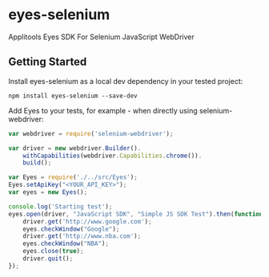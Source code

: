 eyes-selenium
=============

Applitools Eyes SDK For Selenium JavaScript WebDriver


Getting Started
---------------
Install eyes-selenium as a local dev dependency in your tested project:

    npm install eyes-selenium --save-dev

Add Eyes to your tests, for example - when directly using selenium-webdriver:
```javascript
var webdriver = require('selenium-webdriver');

var driver = new webdriver.Builder().
    withCapabilities(webdriver.Capabilities.chrome()).
    build();

var Eyes = require('./../src/Eyes');
Eyes.setApiKey("<YOUR_API_KEY>");
var eyes = new Eyes();

console.log('Starting test');
eyes.open(driver, "JavaScript SDK", "Simple JS SDK Test").then(function(driver) {
    driver.get('http://www.google.com');
    eyes.checkWindow("Google");
    driver.get('http://www.nba.com');
    eyes.checkWindow("NBA");
    eyes.close(true);
    driver.quit();
});
```
